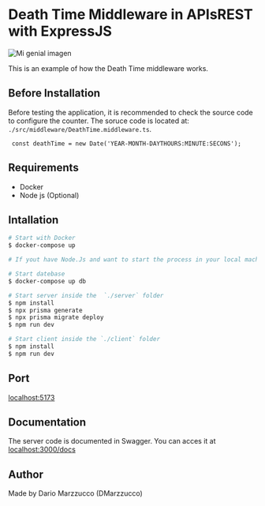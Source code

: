 # Death Time Middleware in APIsREST with ExpressJS

![Mi genial imagen](img/Example.jpg)

This is an example of how the Death Time middleware works.

## Before Installation

Before testing the application, it is recommended to check the source code to configure the counter. The soruce code is located at: `./src/middleware/DeathTime.middleware.ts`. 

```TS 
 const deathTime = new Date('YEAR-MONTH-DAYTHOURS:MINUTE:SECONS');
```
## Requirements

* Docker
* Node js (Optional)

## Intallation

```bash 
# Start with Docker
$ docker-compose up

# If yout have Node.Js and want to start the process in your local machine, follows this path:

# Start datebase
$ docker-compose up db

# Start server inside the  `./server` folder
$ npm install
$ npx prisma generate
$ npx prisma migrate deploy
$ npm run dev

# Start client inside the `./client` folder
$ npm install
$ npm run dev
``` 

## Port

[localhost:5173](http://localhost:5173)

## Documentation

The server code is documented in Swagger. You can acces it at [localhost:3000/docs](http://localhost:3000/docs/)


## Author

Made by Dario Marzzucco (DMarzzucco)
